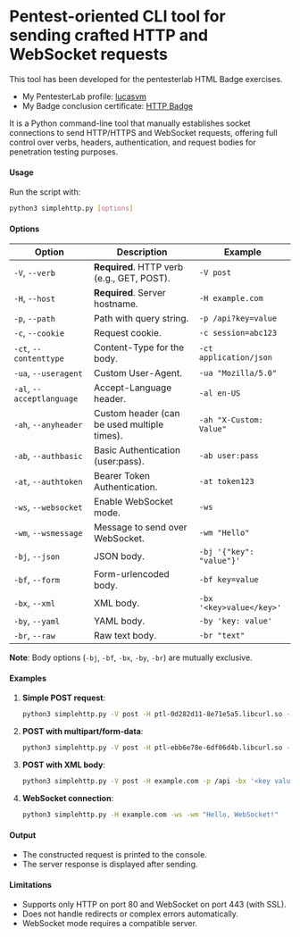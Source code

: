 # Pentest-oriented CLI tool for sending crafted HTTP and WebSocket requests

This tool has been developed for the pentesterlab HTML Badge exercises.

- My PentesterLab profile: <a href="https://pentesterlab.com/profile/lucasvm">lucasvm</a>
- My Badge conclusion certificate: <a href="https://pentesterlab.com/certs/a56c7ef2466da26a8dc39626a4a5b6">HTTP Badge</a>

It is a Python command-line tool that manually establishes socket connections to send HTTP/HTTPS and WebSocket requests, offering full control over verbs, headers, authentication, and request bodies for penetration testing purposes.

#### Usage
Run the script with:
```bash
python3 simplehttp.py [options]
```

#### Options
| Option | Description | Example |
|--------|-------------|---------|
| `-V`, `--verb` | **Required**. HTTP verb (e.g., GET, POST). | `-V post` |
| `-H`, `--host` | **Required**. Server hostname. | `-H example.com` |
| `-p`, `--path` | Path with query string. | `-p /api?key=value` |
| `-c`, `--cookie` | Request cookie. | `-c session=abc123` |
| `-ct`, `--contenttype` | Content-Type for the body. | `-ct application/json` |
| `-ua`, `--useragent` | Custom User-Agent. | `-ua "Mozilla/5.0"` |
| `-al`, `--acceptlanguage` | Accept-Language header. | `-al en-US` |
| `-ah`, `--anyheader` | Custom header (can be used multiple times). | `-ah "X-Custom: Value"` |
| `-ab`, `--authbasic` | Basic Authentication (user:pass). | `-ab user:pass` |
| `-at`, `--authtoken` | Bearer Token Authentication. | `-at token123` |
| `-ws`, `--websocket` | Enable WebSocket mode. | `-ws` |
| `-wm`, `--wsmessage` | Message to send over WebSocket. | `-wm "Hello"` |
| `-bj`, `--json` | JSON body. | `-bj '{"key": "value"}'` |
| `-bf`, `--form` | Form-urlencoded body. | `-bf key=value` |
| `-bx`, `--xml` | XML body. | `-bx '<key>value</key>'` |
| `-by`, `--yaml` | YAML body. | `-by 'key: value'` |
| `-br`, `--raw` | Raw text body. | `-br "text"` |

**Note**: Body options (`-bj`, `-bf`, `-bx`, `-by`, `-br`) are mutually exclusive.

#### Examples
1. **Simple POST request**:
   ```bash
   python3 simplehttp.py -V post -H ptl-0d282d11-8e71e5a5.libcurl.so -p /pentesterlab -c key=please
   ```

2. **POST with multipart/form-data**:
   ```bash
   python3 simplehttp.py -V post -H ptl-ebb6e78e-6df06d4b.libcurl.so -p /pentesterlab -ah "Content-Type: multipart/form-data; boundary=meu_boundary" --raw "$(cat multipart-with-file.txt)"
   ```

3. **POST with XML body**:
   ```bash
   python3 simplehttp.py -V post -H example.com -p /api -bx '<key value="please"></key>'
   ```

4. **WebSocket connection**:
   ```bash
   python3 simplehttp.py -H example.com -ws -wm "Hello, WebSocket!"
   ```

#### Output
- The constructed request is printed to the console.
- The server response is displayed after sending.

#### Limitations
- Supports only HTTP on port 80 and WebSocket on port 443 (with SSL).
- Does not handle redirects or complex errors automatically.
- WebSocket mode requires a compatible server.
